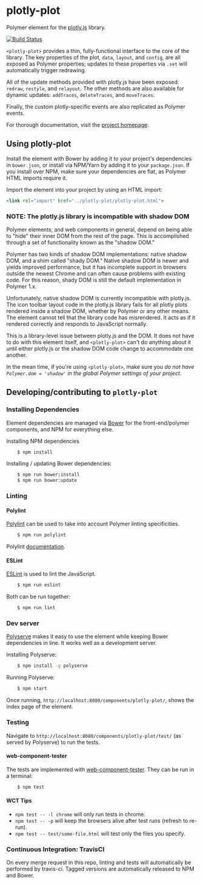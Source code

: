 # plotly-plot

Polymer element for the [plotly.js](https://plot.ly/javascript/) library.

[![Build Status](https://travis-ci.org/ginkgobioworks/plotly-plot.svg?branch=master)](https://travis-ci.org/ginkgobioworks/plotly-plot)

`<plotly-plot>` provides a thin, fully-functional interface to the core of the
library. The key properties of the plot, `data`, `layout`, and `config`, are
all exposed as Polymer properties; updates to these properties via `.set` will
automatically trigger redrawing.

All of the update methods provided with plotly.js have been exposed:
`redraw`, `restyle`, and `relayout`. The other methods are also
available for dynamic updates: `addTraces`, `deleteTraces`, and `moveTraces`.

Finally, the custom plotly-specific events are also replicated as Polymer
events.

For thorough documentation, visit the
[project homepage](https://ginkgobioworks.github.io/plotly-plot).

## Using plotly-plot

Install the element with Bower by adding it to your project's dependencies in
`bower.json`, or install via NPM/Yarn by adding it to your `package.json`. If
you install over NPM, make sure your dependencies are flat, as Polymer HTML
imports require it.

Import the element into your project by using an HTML import:

```html
<link rel="import" href="../plotly-plot/plotly-plot.html">
```

### NOTE: The plotly.js library is incompatible with shadow DOM

Polymer elements, and web components in general, depend on being able to "hide"
their inner DOM from the rest of the page. This is accomplished through a
set of functionality known as the "shadow DOM."

Polymer has two kinds of shadow DOM implementations: native shadow DOM, and a
shim called "shady DOM." Native shadow DOM is newer and yields improved
performance, but it has incomplete support in browsers outside the newest Chrome
and can often cause problems with existing code. For this reason, shady DOM is
still the default implementation in Polymer 1.x.

Unfortunately, native shadow DOM is currently incompatible with plotly.js. The
icon toolbar layout code in the plotly.js library fails for all plotly plots
rendered inside a shadow DOM, whether by Polymer or any other means. The
element cannot tell that the library code has misrendered. It acts as if it
rendered correctly and responds to JavaScript normally.

This is a library-level issue between plotly.js and the DOM. It does not have
to do with this element itself, and `<plotly-plot>` can't do anything about it
until either plotly.js or the shadow DOM code change to accommodate one another.

In the mean time, if you're using `<plotly-plot>`, make sure you
_do not have `Polymer.dom = 'shadow'` in the global Polymer settings of your
project_.


## Developing/contributing to `plotly-plot`

### Installing Dependencies

Element dependencies are managed via [Bower](http://bower.io/) for the
front-end/polymer components, and NPM for everything else.

Installing NPM dependencies

```bash
	$ npm install
```
Installing / updating Bower dependencies:

```bash
    $ npm run bower:install
    $ npm run bower:update
```
### Linting

#### Polylint
[Polylint](https://github.com/PolymerLabs/polylint) can be used to take into
account Polymer linting specificities.

```bash
	$ npm run polylint
```

Polylint [documentation](https://github.com/PolymerLabs/polylint#polylint).

#### ESLint
[ESLint](http://eslint.org/) is used to lint the JavaScript.

```bash
	$ npm run eslint
```

Both can be run together:

```bash
	$ npm run lint
```

### Dev server

[Polyserve](https://github.com/PolymerLabs/polyserve) makes it easy to use the
element while keeping Bower dependencies in line. It works well as a development
server.

Installing Polyserve:

```bash
	$ npm install -g polyserve
```

Running Polyserve:

```bash
	$ npm start
```

Once running, `http://localhost:8080/components/plotly-plot/`, shows the
index page of the element.

### Testing

Navigate to `http://localhost:8080/components/plotly-plot/test/` (as served
by Polyserve) to run the tests.

#### web-component-tester
The tests are implemented with [web-component-tester](https://github.com/Polymer/web-component-tester).
They can be run in a terminal:

```bash
	$ npm test
```
#### WCT Tips
- `npm test -- -l chrome` will only run tests in chrome.
- `npm test -- -p` will keep the browsers alive after test runs (refresh to re-run).
- `npm test -- test/some-file.html` will test only the files you specify.

### Continuous Integration: TravisCI

On every merge request in this repo, linting and tests will automatically be
performed by travis-ci. Tagged versions are automatically released to NPM and
Bower.
